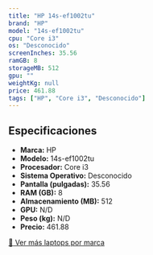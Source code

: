 ```yaml
---
title: "HP 14s-ef1002tu"
brand: "HP"
model: "14s-ef1002tu"
cpu: "Core i3"
os: "Desconocido"
screenInches: 35.56
ramGB: 8
storageMB: 512
gpu: ""
weightKg: null
price: 461.88
tags: ["HP", "Core i3", "Desconocido"]
---
```

## Especificaciones

- **Marca:** HP
- **Modelo:** 14s-ef1002tu
- **Procesador:** Core i3
- **Sistema Operativo:** Desconocido
- **Pantalla (pulgadas):** 35.56
- **RAM (GB):** 8
- **Almacenamiento (MB):** 512
- **GPU:** N/D
- **Peso (kg):** N/D
- **Precio:** 461.88

[:rocket: Ver más laptops por marca](/brand/hp)

